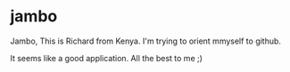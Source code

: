 # jambo
Jambo, This is Richard from Kenya. I'm trying to orient mmyself to github. 

It seems like a good application. All the best to me ;)
